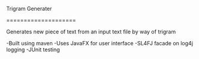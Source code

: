 Trigram Generater 

====================

Generates new piece of text from an input text file by way of trigram

-Built using maven
-Uses JavaFX for user interface
-SL4FJ facade on log4j logging
-JUnit testing
